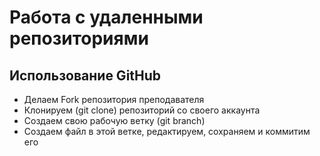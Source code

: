 # Работа с удаленными репозиториями

## Использование GitHub

* Делаем Fork репозитория преподавателя
* Клонируем (git clone) репозиторий со своего аккаунта
* Создаем свою рабочую ветку (git branch)
* Создаем файл в этой ветке, редактируем, сохраняем и коммитим его